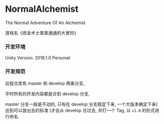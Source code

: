 # NormalAlchemist
The Normal Adventure Of An Alchemist

游戏名《炼金术士普普通通的大冒险》

### 开发环境
Unity Version: 2018.1.0 Personal

### 开发规范
远程仓库有 master 和 develop 两条分支,

平时所有的开发内容都是合到 develop 分支,

master 分支一般是不动的, 只有在 develop 分支稳定下来, 一个大版本确定下来( 达到可以放出去的标准 )才会从 develop 合过去, 并打一个 Tag, 以 `v1.0` 的形式进行命名.
